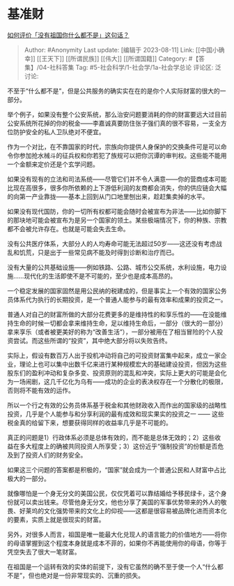 # 基准财
[如何评价「没有祖国你什么都不是」这句话？](https://www.zhihu.com/question/47778396/answer/1387639817)

> Author: #Anonymity
> Last update: [编辑于 2023-08-11]
> Link: [[中国小确幸]] [[王天下]] [[所谓民族]] [[伟大]] [[所谓国籍]]
> Category: #【答集】/04-社科答集
> Tag: #5-社会科学/1-社会学/1a-社会学总论
> 评论区:
> 泛讨论:

不至于“什么都不是”，但是公共服务的确实实在在的是你个人实际财富的很大的一部分。

举个例子，如果没有整个公安系统，那么治安问题要消耗的你的财富要远大过目前公安系统所花掉的你的税金——李嘉诚真要防住张子强们真的很不容易，一支全方位防护安全的私人卫队绝对不便宜。

作为一个对比，在不靠国家的时代，宗族向你提供人身保护的交换条件可是可以命令你参加抢水械斗的征兵权和你若犯了族规可以把你沉谭的审判权。这些能不能用一个金额来定价还是个玄学问题。

如果没有现有的立法和司法系统——尽管它们并不令人满意——你的营商成本可能比现在高很多，很多你所依赖的上下游低利润的友商都会消失，你的供应链会大幅的向第一产业靠拢——基本上回到从门口地里刨出来，趁赶集卖掉的水平。

如果没有现代国防，你的一切所有权都可能会随时会被宣布为非法——比如你脚下的那块地可能会被宣布为是另一个国家的领土。某些极端情况下，你的种族、宗教都不会被允许存在。也就是可能会失去生命。

没有公共医疗体系，大部分人的人均寿命可能无法超过50岁——这还没有考虑战乱和饥荒，只是出于一些常见病不能及时得到诊断和治疗而已。

没有大量的公共基础设施——例如铁路、公路、城市公交系统，水利设施，电力设施……现代化的生活即使不是不可能的，至少也是成本高昂的。

一个稳定发展的国家固然是用公民纳的税建成的，但是事实上一个有效的国家公务员体系代为执行的长期投资，是一个普通人能参与的最有效率和成果的投资之一。

普通人对自己的财富所做的大部分花费更多的是维持性的和享乐性的——在没能维持生命的时候一切都会拿来维持生命，足以维持生命后，一部分（很大的一部分）拿来享乐（或者被更美好的称为“改善生活”），一部分被用在了相当冒险的个人投资尝试。而这些所谓的“投资”，其中绝大部分将以失败告终。

实际上，假设有数百万人出于投机冲动将自己的可投资财富集中起来，成立一家企业，理论上也可以集中出数千亿来进行某种规模宏大的基础建设投资，但因为这些股东们的盈利冲动和复杂多变、投资原则的混乱和冲突，实际上更大的可能是会化为一场闹剧，这几千亿化为乌有——成功的企业的表决权存在一个分散化的极限，否则将不能有效的运作。

所以一个行之有效的公务员体系基于税金和其他财政收入而作出的国家级的战略性投资，几乎是个人能参与和分享利润的最有成效和现实果实的投资之一 —— 这些税金真的给留下来，想要获得同样的收益率几乎是不可能的。

真正的问题是1）行政体系必须是总体有效的，而不能是总体无效的；2）这些收益在多大程度上的确被共同投资人所享受；3）这份近乎“强制投资”的份额是否危及到了投资人们的财务安全。

如果这三个问题的答案都是积极的，“国家”就会成为一个普通公民和人财富中占比极大的一部分。

就像哪怕是一个身无分文的美国公民，仅仅凭着可以靠结婚给予移民绿卡，这个身份就可以卖出钱来。尽管他身无分文，他也分享了美国的军事优势带来的外人的敬畏、好莱坞的文化强势带来的文化上的仰视——这都是很容易被品牌化进而资本化的要素，实质上就是很现实的财富。

另外，对很多人而言，祖国是唯一能最大化兑现人的语言能力的价值地方——将你的母语掌握到这个程度本身就是成本不菲的，如果你不再能使用你的母语，你等于凭空失去了很大一笔财富。

在祖国是一个运转有效的实体的前提下，没有它虽然的确不至于使一个人“什么都不是”，但也绝对是一份非常现实的、沉重的损失。
